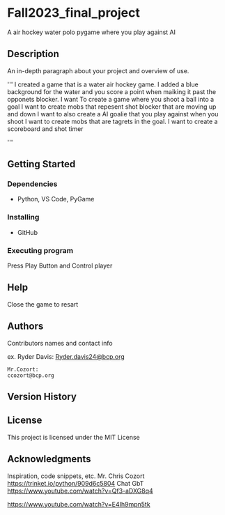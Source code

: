 # Fall2023_final_project

A air hockey water polo pygame where you play against AI

## Description

An in-depth paragraph about your project and overview of use.



'''
I created a game that is a water air hockey game. I added a blue background for the water and you score a point when maiking it past the opponets blocker. 
I want To create a game where you shoot a ball into a goal
I want to create mobs that repesent shot blocker that are moving up and down
I want to also create a AI goalie that you play against when you shoot
I want to create mobs that are tagrets in the goal.
I want to create a scoreboard and shot timer

'''

## Getting Started

### Dependencies

* Python, VS Code, PyGame


### Installing

* GitHub

### Executing program

Press Play Button and Control player

## Help

Close the game to resart

## Authors

Contributors names and contact info

ex. Ryder Davis:
    Ryder.davis24@bcp.org

    Mr.Cozort:
    ccozort@bcp.org
    




## Version History


## License

This project is licensed under the MIT License 

## Acknowledgments

Inspiration, code snippets, etc.
Mr. Chris Cozort
https://trinket.io/python/909d6c5804
Chat GbT
https://www.youtube.com/watch?v=Qf3-aDXG8q4

https://www.youtube.com/watch?v=E4Ih9mpn5tk 

